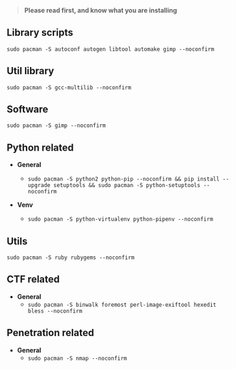 > **Please read first, and know what you are installing**

Library scripts
-

`sudo pacman -S autoconf autogen libtool automake gimp --noconfirm`
 
 
Util library
-
`sudo pacman -S gcc-multilib --noconfirm`
 
Software
-
`sudo pacman -S gimp --noconfirm`


Python related
-
  * **General**
    * `sudo pacman -S python2 python-pip --noconfirm && pip install --upgrade setuptools && sudo pacman -S python-setuptools --noconfirm`
    
  * **Venv**
    * `sudo pacman -S python-virtualenv python-pipenv --noconfirm`

Utils 
-

`sudo pacman -S ruby rubygems --noconfirm`

CTF related
-
  * **General**
    * `sudo pacman -S binwalk foremost perl-image-exiftool hexedit bless --noconfirm`
    
Penetration related
-

  * **General**
    * `sudo pacman -S nmap --noconfirm`
